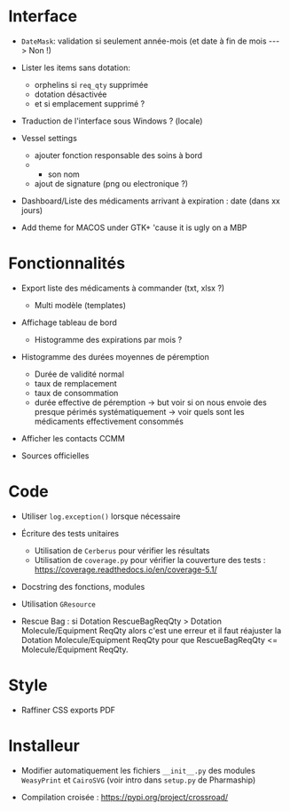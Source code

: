 # Interface
* `DateMask`: validation si seulement année-mois (et date à fin de mois ---> Non !)
* Lister les items sans dotation:
  * orphelins si `req_qty` supprimée
  * dotation désactivée
  * et si emplacement supprimé ?
  
* Traduction de l'interface sous Windows ? (locale)

* Vessel settings
  * ajouter fonction responsable des soins à bord
  * + son nom
  * ajout de signature (png ou electronique ?)
  
* Dashboard/Liste des médicaments arrivant à expiration : date (dans xx jours)

* Add theme for MACOS under GTK+ 'cause it is ugly on a MBP

# Fonctionnalités
* Export liste des médicaments à commander (txt, xlsx ?)
  * Multi modèle (templates)
  
* Affichage tableau de bord
  * Histogramme des expirations par mois ?

* Histogramme des durées moyennes de péremption
  * Durée de validité normal
  * taux de remplacement
  * taux de consommation
  * durée effective de péremption
  -> but voir si on nous envoie des presque périmés systématiquement
  -> voir quels sont les médicaments effectivement consommés

* Afficher les contacts CCMM
  
* Sources officielles

# Code
* Utiliser `log.exception()` lorsque nécessaire
* Écriture des tests unitaires
  * Utilisation de `Cerberus` pour vérifier les résultats
  * Utilisation de `coverage.py` pour vérifier la couverture des tests : https://coverage.readthedocs.io/en/coverage-5.1/
* Docstring des fonctions, modules
* Utilisation `GResource`

* Rescue Bag : si Dotation RescueBagReqQty > Dotation Molecule/Equipment ReqQty alors c'est une erreur et il faut réajuster la Dotation Molecule/Equipment ReqQty pour que RescueBagReqQty <= Molecule/Equipment ReqQty.

# Style
* Raffiner CSS exports PDF

# Installeur
* Modifier automatiquement les fichiers `__init__.py` des modules `WeasyPrint` et `CairoSVG` (voir intro dans `setup.py` de Pharmaship)

* Compilation croisée : https://pypi.org/project/crossroad/
